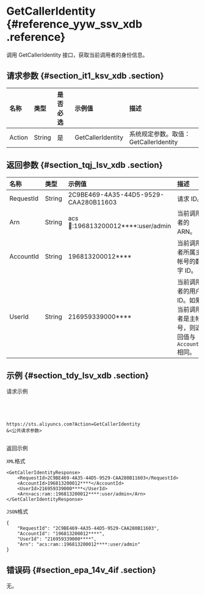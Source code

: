# GetCallerIdentity {#reference_yyw_ssv_xdb .reference}

调用 GetCallerIdentity 接口，获取当前调用者的身份信息。

## 请求参数 {#section_it1_ksv_xdb .section}

|名称|类型|是否必选|示例值|描述|
|:-|:-|:---|:--|:-|
|Action|String|是|GetCallerIdentity|系统规定参数。取值：GetCallerIdentity|

## 返回参数 {#section_tqj_lsv_xdb .section}

|名称|类型|示例值|描述|
|:-|:-|:--|:-|
|RequestId|String|2C9BE469-4A35-44D5-9529-CAA280B11603|请求 ID。|
|Arn|String|acs:ram::196813200012\*\*\*\*:user/admin|当前调用者的 ARN。|
|AccountId|String|196813200012\*\*\*\*|当前调用者所属主帐号的数字 ID。|
|UserId|String|216959339000\*\*\*\*|当前调用者的用户 ID。如果当前调用者是主帐号，则返回值与`AccountId`相同。|

## 示例 {#section_tdy_lsv_xdb .section}

请求示例

``` {#codeblock_39p_4iy_qco}




https://sts.aliyuncs.com?Action=GetCallerIdentity
&<公共请求参数>
			
```

返回示例

`XML`格式

``` {#codeblock_h73_mvs_xhy}
<GetCallerIdentityResponse>
    <RequestId>2C9BE469-4A35-44D5-9529-CAA280B11603</RequestId>
    <AccountId>196813200012****</AccountId>
    <UserId>216959339000****</UserId>
    <Arn>acs:ram::196813200012****:user/admin</Arn>
</GetCallerIdentityResponse>
```

`JSON`格式

``` {#codeblock_k0r_0t3_gqw}
{
    "RequestId": "2C9BE469-4A35-44D5-9529-CAA280B11603",
    "AccountId": "196813200012****",
    "UserId": "216959339000****",
    "Arn": "acs:ram::196813200012****:user/admin"
}
```

## 错误码 {#section_epa_14v_4if .section}

无。

